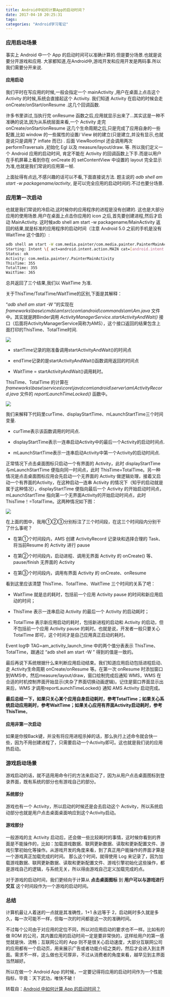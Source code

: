 ```yaml
---
title: Android中如何计算App的启动时间？
date: 2017-04-10 20:25:31
tags:
categories: "Android学习笔记"
---
```


### 应用启动场景

事实上 Android 中一个 App 的启动时间可以准确计算的.但是要分场景.也就是说要分开游戏和应用. 大家都知道,在Android中,游戏开发和应用开发是两码事.所以我们需要分开来说.

#### 应用启动

我们平时在写应用的时候,一般会指定一个 mainActivity ,用户在桌面上点击这个 Activity 的时候,系统会直接起这个 Activity. 我们知道 Activity 在启动的时候会走 onCreate/onStart/onResume .这几个回调函数.

许多书里讲过,当执行完 onResume 函数之后,应用就显示出来了…其实这是一种不准确的说法,因为从系统层面来看,一个 Activity 走完 onCreate/onStart/onResume 这几个生命周期之后,只是完成了应用自身的一些配置,比如 window 的一些属性的设置/ View 树的建立(只是建立,并没有显示,也就是说只是调用了 inflate 而已) . 后面 ViewRootImpl 还会调用两次performTraversals ,初始化 Egl 以及 measure/layout/draw. 等.
所以我们定义一个 Android 应用的启动时间, 肯定不能在 Activity 的回调函数上下手.而是以用户在手机屏幕上看到你在 onCreate 的 setContentView 中设置的 layout 完全显示为准,也就是我们常说的应用第一帧.

上面扯得有点远,不感兴趣的话可以不看,下面直接说方法.
题主说的 _adb shell am start -w packagename/activity_, 是可以完全应用的启动时间的.不过也要分场景.

<!--more-->

### 应用第一次启动

也就是我们常说的冷启动,这时候你的应用程序的进程是没有创建的. 这也是大部分应用的使用场景.用户在桌面上点击你应用的 icon 之后,首先要创建进程,然后才启动 MainActivity.
这时候adb shell am start -w packagename/MainActivity 返回的结果,就是标准的应用程序的启动时间（注意 Android 5.0 之前的手机是没有 WaitTime 这个值的）:

```sh
adb shell am start -W com.media.painter/com.media.painter.PainterMainActivity
Starting: Intent \{ act=android.intent.action.MAIN cat=[android.intent.category.LAUNCHER] cmp=com.media.painter/.PainterMainActivity \}
Status: ok
Activity: com.media.painter/.PainterMainActivity
ThisTime: 355
TotalTime: 355
WaitTime: 365
```

总共返回了三个结果,我们以 WaitTime 为准.

关于ThisTime/TotalTime/WaitTime的区别,下面是其解释：

“_adb shell am start -W_ ”的实现在 _frameworks\base\cmds\am\src\com\android\commands\am\Am.java_ 文件中。其实就是跨Binder调用 _ActivityManagerService.startActivityAndWait()_ 接口（后面将ActivityManagerService简称为AMS），这个接口返回的结果包含上面打印的ThisTime、TotalTime时间.

  ![](1.png)

  * startTime记录的刚准备调用startActivityAndWait()的时间点

  * endTime记录的是startActivityAndWait()函数调用返回的时间点

  * WaitTime = startActivityAndWait()调用耗时。

ThisTime、TotalTime 的计算在 _frameworks\base\services\core\java\com\android\server\am\ActivityRecord.java_ 文件的 _reportLaunchTimeLocked()_ 函数中。

![](2.png)

我们来解释下代码里curTime、displayStartTime、mLaunchStartTime三个时间变量.

  * curTime表示该函数调用的时间点.

  * displayStartTime表示一连串启动Activity中的最后一个Activity的启动时间点.

  * mLaunchStartTime表示一连串启动Activity中第一个Activity的启动时间点.

正常情况下点击桌面图标只启动一个有界面的 Activity，此时 displayStartTime 与mLaunchStartTime 便指向同一时间点，此时 ThisTime=TotalTime。另一种情况是点击桌面图标应用会先启动一个无界面的 Activity 做逻辑处理，接着又启动一个有界面的Activity，在这种启动一连串 Activity 的情况下（知乎的启动就是属于这种情况），displayStartTime 便指向最后一个 Activity 的开始启动时间点，mLaunchStartTime 指向第一个无界面Activity的开始启动时间点，此时 ThisTime！=TotalTime。这两种情况如下图：

![](3.png)

在上面的图中，我用①②③分别标注了三个时间段，在这三个时间段内分别干了什么事呢？

  * 在第①个时间段内，AMS 创建 ActivityRecord 记录块和选择合理的 Task、将当前Resume 的 Activity 进行 pause

  * 在第②个时间段内，启动进程、调用无界面 Activity 的 onCreate() 等、 pause/finish 无界面的 Activity

  * 在第③个时间段内，调用有界面 Activity 的 onCreate、onResume

看到这里应该清楚 ThisTime、TotalTime、WaitTime 三个时间的关系了吧：

  * WaitTime 就是总的耗时，包括前一个应用 Activity pause 的时间和新应用启动的时间；

  * ThisTime 表示一连串启动 Activity 的最后一个 Activity 的启动耗时；

  * TotalTime 表示新应用启动的耗时，包括新进程的启动和 Activity 的启动，但不包括前一个应用 Activity pause 的耗时。也就是说，开发者一般只要关心 TotalTime 即可，这个时间才是自己应用真正启动的耗时。

Event log中 TAG=am_activity_launch_time 中的两个值分表表示 ThisTime、TotalTime，跟通过 “adb shell am start -W ” 得到的值是一致的。

最后再说下系统根据什么来判断应用启动结束。我们知道应用启动包括进程启动、走 Activity生命周期 onCreate/onResume 等。在第一次 onResume 时添加窗口到WMS中，然后measure/layout/draw，窗口绘制完成后通知 WMS，WMS 在合适的时机控制界面开始显示(夹杂了界面切换动画逻辑)。记住是窗口界面显示出来后，WMS 才调用reportLaunchTimeLocked() 通知 AMS Activity 启动完成。

**最后总结一下，如果只关心某个应用自身启动耗时，参考TotalTime；如果关心系统启动应用耗时，参考WaitTime；如果关心应用有界面Activity启动耗时，参考ThisTime**。

#### 应用非第一次启动

如果是你按Back键，并没有将应用进程杀掉的话，那么执行上述命令就会快一些，因为不用创建进程了，只需要启动一个Activity即可。这也就是我们说的应用热启动。

### 游戏启动场景

游戏启动的话，就不适用用命令行的方法来启动了，因为从用户点击桌面图标到登录界面，既有系统的部分也有游戏自己的部分。

#### 系统部分

游戏也有一个 Activity，所以启动的时候还是会去启动这个 Activity，所以系统启动部分也就是用户点击桌面桌面响应到这个Activity启动。

#### 游戏部分

一般游戏的主 Activity 启动后，还会做一些比较耗时的事情，这时候你看到的界面是不能操作的，比如：加载游戏数据、联网更新数据、读取和更新配置文件、游戏引擎初始化等操作。从游戏开发的角度来看，到了真正用户能操作的界面才算是一个游戏真正加载完成的时间。
那么这个时间，就得使用 Log 来记录了，因为加载游戏数据、联网更新数据、读取和更新配置文件、游戏引擎初始化这些操作，都是游戏自己的逻辑，与系统无关，所以得由游戏自己定义加载完成的点。

对于游戏的启动时间，我们更倾向于计算从 **点击桌面图标** 到 **用户可以与游戏进行交互** 这个时间段作为一个游戏的启动时间。

### 总结

计算机最让人着迷的一点就是其准确性，1+1 永远等于 2，启动耗时多久就是多久，每一次可能不一样，但每一次的时间都是这一次的准确时间。

不过每个公司由于对应用的定位不同，所以对应用启动的要求也不一样。比如有的做 ROM 的公司，其内置应用的启动时间一定是要非常快的，这样给用户的第一感觉就是快、流畅；互联网公司的 App 则不是很关心启动速度，大部分互联网公司的应用都有一个启动页，用来展示广告或者功能介绍之类的，然后才会进入到主界面。需求不一样，这么做也无可厚非，不过从消费者的角度来看，越早见到主界面当然越好。

所以在做一个 Android App 的时候，一定要记得将应用的启动时间作为一个性能指标，毕竟：天下武功，唯快不破！

转载自：[Android 中如何计算 App 的启动时间？](http://androidperformance.com/2015/12/31/How-to-calculation-android-app-lunch-time.html)

